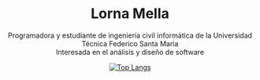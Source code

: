 <div align="center">
  <h1> Lorna Mella </h1>
  <p> 
    Programadora y estudiante de ingeniería civil informática de la Universidad Técnica Federico Santa Maria <br/>
    Interesada en el análisis y diseño de software 
  </p>
  
[![Top Langs](https://github-readme-stats.vercel.app/api/top-langs/?username=lmellan&layout=donut-vertical&theme=transparent&hide_border=true)](https://github.com/lmellan/github-readme-stats)



</div>
